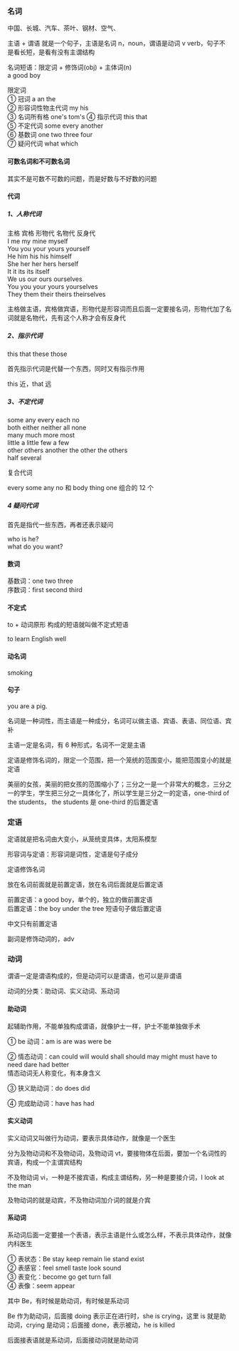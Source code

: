 
### 名词  

中国、长城、汽车、茶叶、钢材、空气、   

主语 + 谓语 就是一个句子，主语是名词 n，noun，谓语是动词 v verb，句子不是看长短，是看有没有主谓结构  

名词短语：限定词 + 修饰词(obj) + 主体词(n)  
a good boy  

限定词  
① 冠词  a an the  
② 形容词性物主代词  my his  
③ 名词所有格 one's tom's 
④ 指示代词 this that  
⑤ 不定代词 some every another  
⑥ 基数词 one two three four  
⑦ 疑问代词 what which  
  
#### 可数名词和不可数名词  

其实不是可数不可数的问题，而是好数与不好数的问题  

#### 代词  

##### 1、人称代词  

主格 宾格 形物代 名物代 反身代  
I me my mine myself  
You you your yours yourself  
He him his his himself  
She her her hers herself  
It it its its itself  
We us our ours ourselves  
You you your yours yourselves  
They them their theirs theirselves  


主格做主语，宾格做宾语，形物代是形容词而且后面一定要接名词，形物代加了名词就是名物代，先有这个人称才会有反身代  

##### 2、指示代词  

this that these those 

首先指示代词是代替一个东西，同时又有指示作用  

this 近，that 远  

##### 3、不定代词  

some any every each no  
both either neither all none  
many much more most  
little a little few a few  
other others another the other the others  
half several  

复合代词  

every some any no 和 body thing one 组合的 12 个  

##### 4 疑问代词  

首先是指代一些东西，再者还表示疑问  

who is he?  
what do you want?  


#### 数词  

基数词：one two three  
序数词：first second third  


#### 不定式  

to + 动词原形 构成的短语就叫做不定式短语  

to learn English well  

#### 动名词  

smoking  

#### 句子  

you are a pig.  

名词是一种词性，而主语是一种成分，名词可以做主语、宾语、表语、同位语、宾补  

主语一定是名词，有 6 种形式，名词不一定是主语  

定语是修饰名词的，限定一个范围，把一个笼统的范围变小，能把范围变小的就是定语  

美丽的女孩，美丽的把女孩的范围缩小了；三分之一是一个非常大的概念，三分之一的学生，学生把三分之一具体化了，所以学生是三分之一的定语，one-third of the students， the students 是 one-third 的后置定语  

### 定语  

定语就是把名词由大变小，从笼统变具体，太阳系模型  

形容词与定语：形容词是词性，定语是句子成分  

定语修饰名词  

放在名词前面就是前置定语，放在名词后面就是后置定语  

前置定语：a good boy，单个的，独立的做前置定语  
后置定语：the boy under the tree 短语句子做后置定语  

中文只有前置定语  

副词是修饰动词的，adv  

### 动词  

谓语一定是谓语构成的，但是动词可以是谓语，也可以是非谓语  

动词的分类：助动词、实义动词、系动词  

#### 助动词
起辅助作用，不能单独构成谓语，就像护士一样，护士不能单独做手术  

① be 动词：am is are was were be  

② 情态动词：can could will would shall should may might must have to need dare had better  
情态动词无人称变化，有本身含义  

③ 狭义助动词：do does did  

④ 完成助动词：have has had  

#### 实义动词  

实义动词又叫做行为动词，要表示具体动作，就像是一个医生  

分为及物动词和不及物动词，及物动词 vt，要接物体在后面，要加一个名词性的宾语，构成一个主谓宾结构  

不及物动词 vi，一种是不接宾语，构成主谓结构，另一种是要接介词，I look at the man  

及物动词的就是动宾，不及物动词加介词的就是介宾  

#### 系动词

系动词后面一定要接一个表语，表示主语是什么或怎么样，不表示具体动作，就像内科医生  

① 表状态：Be stay keep remain lie stand exist  
② 表感官：feel smell taste look sound  
③ 表变化：become go get turn fall  
④ 表像：seem appear  

其中 Be，有时候是助动词，有时候是系动词  

Be 作为助动词，后面接 doing 表示正在进行时，she is crying，这里 is 就是助动词，crying 是动词；后面接 done，表示被动，he is killed  

后面接表语就是系动词，后面接动词就是助动词  














